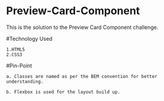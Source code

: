 # Preview-Card-Component
This is the solution to the Preview Card Component challenge.

#Technology Used

    1.HTML5
    2.CSS3

#Pin-Point 

    a. Classes are named as per the BEM convention for better understanding. 
    
    b. Flexbox is used for the layout build up.

